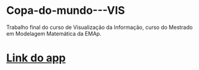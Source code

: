 # Copa-do-mundo---VIS
Trabalho final do curso de Visualização da Informação, curso do Mestrado em Modelagem Matemática da EMAp.

# [Link do app](https://erickslb-copa-do-mundo-vis-codemain-cl2m8y.streamlit.app/)
